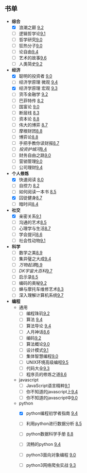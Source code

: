 ## 书单
- **综合**
	- [x] 浪潮之巅 [9.2](https://book.douban.com/subject/24738302/)
	- [ ] 逻辑哲学论[9.1](https://book.douban.com/subject/1005354/)
	- [ ] 哲学研究[9.0](https://book.douban.com/subject/1315184/)
	- [ ] 狂热分子[9.0](https://book.douban.com/subject/3057556/)
	- [ ] 论自由[9.4](https://book.douban.com/subject/6397522/)
	- [ ] 艺术的故事[9.6](https://book.douban.com/subject/3162991/)
	- [ ] 人类简史[9.2](https://book.douban.com/subject/25985021/)
- **经济**
	- [x] 聪明的投资者 [9.0](https://book.douban.com/subject/5243775/)
	- [ ] 经济学原理 微观 [9.4](https://book.douban.com/subject/3719533/)
	- [X] 经济学原理 宏观 [9.3](https://book.douban.com/subject/3719531/)
	- [ ] 货币金融学 [9.2](https://book.douban.com/subject/5939751/)
	- [ ] 巴菲特传 [8.2](https://book.douban.com/subject/3164123/)
	- [ ] 国富论 [9.0](https://book.douban.com/subject/1261560/)
	- [ ] 断层线 [8.3](https://book.douban.com/subject/6720539/)
	- [ ] 资本论 [8.8](https://book.douban.com/subject/3648316/)
	- [ ] 伟大的博弈 [8.7](https://book.douban.com/subject/4012143/)
	- [ ] 摩根财团[8.8](https://book.douban.com/subject/25844463/)
	- [ ] 博弈论[8.8](https://book.douban.com/subject/5346017/)
	- [ ] 手把手教你读财报[8.7](https://book.douban.com/subject/26290085/)
	- [ ] *投资护城河*[8.4](https://book.douban.com/subject/26898052/)
	- [ ] 财务自由之路[9.0](https://book.douban.com/subject/27094706/)
	- [ ] 营销管理[9.0](https://book.douban.com/subject/1894695/)
	- [ ] 公司理财[9.4](https://book.douban.com/subject/1082512/)
- **个人修炼**
	- [x] 快速阅读 [8.0](https://book.douban.com/subject/5359838/)
	- [ ] 自控力 [8.2](https://book.douban.com/subject/10786473/)
	- [ ] 如何阅读一本书 [8.5](https://book.douban.com/subject/1013208/)
	- [x] 囚徒健身[8.7](https://book.douban.com/subject/25717097/)
	- [ ] 暗时间[8.4](https://book.douban.com/subject/6709809/)
- **社交**
	- [x] 亲密关系[9.1](https://book.douban.com/subject/5952488/)
	- [ ] 沟通的艺术[8.5](https://book.douban.com/subject/26275861/)
	- [ ] 心理学与生活[8.7](https://book.douban.com/subject/1032501/)
	- [ ] 学会提问[8.6](https://book.douban.com/subject/1504957/)
	- [ ] 社会性动物[9.1](https://book.douban.com/subject/2328458/)
- **科学**
	- [ ] 数学之美[8.9](https://book.douban.com/subject/26163454/)
	- [ ] 集异璧之大成[9.4](https://book.douban.com/subject/1291204/)
	- [ ] *万物起源*[8.9](https://book.douban.com/subject/26996599/)
	- [ ] *DK宇宙大百科*[9.7](https://book.douban.com/subject/26259174/)
	- [ ] 启示录[8.5](https://book.douban.com/subject/5914587/)
	- [ ] 编码的奥秘[9.2](https://book.douban.com/subject/1024570/)
	- [ ] 蝉与摩托车维修艺术[8.3](https://book.douban.com/subject/6811366/)
	- [ ] 深入理解计算机系统[9.7](https://book.douban.com/subject/5333562/)
- **编程**
    - 通用
		- [ ] 编程珠玑[9.2](https://book.douban.com/subject/3227098/)
		- [ ] 算法 [9.4](https://book.douban.com/subject/19952400/)
		- [ ] 算法导论 [9.4](https://book.douban.com/subject/1885170/)
		- [ ] 人月神话[8.6](https://book.douban.com/subject/2230248/)
		- [ ] 编码[9.2](https://book.douban.com/subject/20260928/)
		- [ ] 算法概论[9.0](https://book.douban.com/subject/3425827/)
		- [ ] 设计模式[9.1](https://book.douban.com/subject/1052241/)
		- [ ] 集体智慧编程[9.0](https://book.douban.com/subject/3288908/)
		- [ ] UNIX环境高级编程[9.5](https://book.douban.com/subject/25900403/)
		- [ ] 代码大全[9.3](https://book.douban.com/subject/1477390/)
		- [ ] 程序员的修炼之道[8.6](https://book.douban.com/subject/1152111/)
	- javascript
		- [ ] JavaScript语言精粹[9.1](https://book.douban.com/subject/3590768/)
		- [ ] 你不知道的javascript上[9.4](https://book.douban.com/subject/26351021/)
		- [ ] 你不知道的javascript中[9.0](https://book.douban.com/subject/26854244/)
	- python
		- [X] python编程初学者指南 [9.4](https://book.douban.com/subject/26287445/)
		- [ ] 利用python进行数据分析 [8.5](https://book.douban.com/subject/25779298/)
		- [ ] python数据科学手册 [8.8](https://book.douban.com/subject/27667378/)
		- [ ] 流畅的python [9.4](https://book.douban.com/subject/27028517/)
		- [ ] python3面向对象编程 [9.0](https://book.douban.com/subject/26468916/)
		- [ ] python3网络爬虫实战 [9.3](https://book.douban.com/subject/30175598/)

